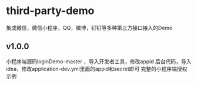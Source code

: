 # third-party-demo
集成微信，微信小程序，QQ，微博，钉钉等多种第三方接口接入的Demo
## v1.0.0
小程序端源码loginDemo-master ，导入开发者工具，修改appid
后台代码，导入idea，修改application-dev.yml里面的appid和secret即可
完整的小程序端授权示例
